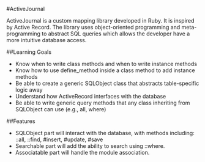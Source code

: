#ActiveJournal

ActiveJournal is a custom mapping library developed in Ruby. It is inspired by Active Record. The library uses object-oriented programming and meta-programming to abstract SQL queries which allows the developer have a more intuitive database access.

##Learning Goals

* Know when to write class methods and when to write instance methods
* Know how to use define_method inside a class method to add instance methods
* Be able to create a generic SQLObject class that abstracts table-specific logic away
* Understand how ActiveRecord interfaces with the database
* Be able to write generic query methods that any class inheriting from SQLObject can use (e.g., all, where)

##Features
* SQLObject part will interact with the database, with methods including: ::all, ::find, #insert, #update, #save
* Searchable part will add the ability to search using ::where.
* Associatable part will handle the module association.
